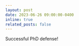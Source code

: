 ```yaml
---
layout: post
date: 2023-06-26 09:00:00-0400
inline: true
related_posts: false
---
```


Successful PhD defense!
